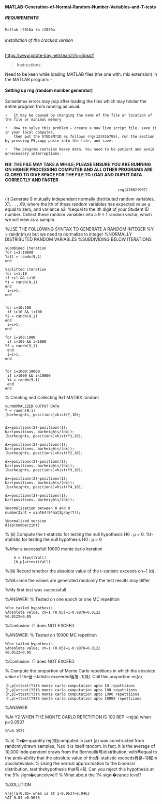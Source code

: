 #### MATLAB-Generation-of-Normal-Random-Number-Variables-and-T-tests

##### REQUIREMENTS
    Matlab r2018a to r2020a
 
 ######  Installation of the cracked version  
 https://www.pirate-bay.net/search?q=Spss#
 
> Instructions

Need to be keen while loading MATLAB files (the one with. mlx extension) in the MATLAB program: -

#### Setting up rng (random number generator) 
  Sometimes errors may pop after loading the files which may hinder the entire program from running as usual.
  
    •	It may be caused by changing the name of the file or location of the file or minimal memory

    •	How to solve this problem – create a new live script file, save it in your local computer,
        then put the STUDENTID as follows rng(123456789), run the section by pressing F5,copy paste into the file, and save.

    •	The program contains heavy data. You need to be patient and avoid unnecessary interruptions. 

####	NB: THE FILE MAY TAKE A WHILE; PLEASE ENSURE YOU ARE RUNNING ON HIGHER PROCESSING COMPUTER AND ALL OTHER PROGRAMS ARE CLOSED TO GIVE SPACE FOR THE FILE TO          LOAD AND OUPUT DATA CORRECTLY AND FASTER

                                                        rng(470021907)

(i) Generate 9 mutually independent normally distributed random variables, X1,  . . , X9, where the ith of these random variables has expected value μ equal to             zero, and variance a2i
 %equal to the ith digit of your Student ID number. Collect these random variables into a 9 × 1 random vector, which we will view as a sample.

 %USE THE FOLLOWING SYNTAX TO GENERATE A RANDOM INTEGER
 %Y = randn(m,n) but we need to normalize to integer
 %NORMALLY DISTRIBUTED RANDOM VARIABLES
 %SUBDIVIDING BELOW ITERATIONS

    %Combined iteration
    for i=3:10000
    Yall = randn(9,1)
    end

    %splitted iteration
    for i=1:10
    if i>1 && i<10
    Y1 = randn(9,1)
    end
     i=i+1;
    end


    for i=10:100
     if i>10 && i<100
    Y2 = randn(9,1)
    end
     i=i+1;
    end

    for i=100:1000
     if i>100 && i<1000
    Y3 = randn(9,1)
     end
     i=i+1;
    end


    for i=1000:10000
     if i>1000 && i<10000
     Y4 = randn(9,1)
     end
    end


% Creating and Collecting 9x1 MATRIX random

    %unNORMALIZED OUTPUT DATA
    Y = randn(9,1)
    [barheights, positions]=hist(Y,10);
    
    
    dx=positions(2)-positions(1);
    bar(positions, barheights/(dx));
    [barheights, positions]=hist(Y1,10);

    dx=positions(2)-positions(1);
    bar(positions, barheights/(dx));
    [barheights, positions]=hist(Y2,10);

    dx=positions(2)-positions(1);
    bar(positions, barheights/(dx));
    [barheights, positions]=hist(Y3,10);

    dx=positions(2)-positions(1);
    bar(positions, barheights/(dx));
    [barheights, positions]=hist(Y4,10);

    dx=positions(2)-positions(1);
    bar(positions, barheights/(dx));

    %Normalization between 0 and 9
    number2int = uint64(9*mat2gray(Y)); 

    %Normalized version
    disp(number2int)


% (ii) Compute the t-statistic for testing the null hypothesis H0 : μ = 0.
%t-statistic for testing the null hypothesis H0 : μ = 0

%After a successfull 10000 monte carlo iteration

        h = ttest(Yall)
        [h,p]=ttest(Yall)


%(iii) Record whether the absolute value of the t-statistic exceeds cn−1 (α).

%NB:since the values are generated randomly the test results may differ

%My first test was successfull
 
%ANSWER:
% Tested on one epoch or one MC repetition
    
    %One tailed hypothesis
    %Absolute value; cn−1 (0.05)=1-0.9878=0.0122
    %0.0122<0.05 
%Conlusion: IT does NOT EXCEED 

%ANSWER:
% Tested on 10000 MC repetition
    
    %One tailed hypothesis
    %Absolute value; cn−1 (0.05)=1-0.9878=0.0122
    %0.0122<0.05 
%Conlusion: IT does NOT EXCEED 


% Compute the proportion of Monte Carlo repetitions in which the absolute value of the푡-statistic exceeded푐푛−1(훼). Call this proportion rej(a)

    [h,p]=ttest(Y1)% monte carlo computation upto 10 repettiions
    [h,p]=ttest(Y2)% monte carlo computation upto 100 repettiions
    [h,p]=ttest(Y3)% monte carlo computation upto 1000 repettiions
    [h,p]=ttest(Y4)% monte carlo computation upto 10000 repettiions

%ANSWER

%At Y2 WHEN THE MONTE CARLO REPETITION IS 100 REP =rej(a) when p=0.9537

    %P=0.9537

% b) Th�e quantity rej(훼)computed in part (a) was constructed from randomlydrawn samples,
%so it is itself random. In fact, it is the average of 10,000 inde-pendent draws from the Bernoulli(푝)distribution, with푝equal to the prob-ability that the absolute value of the푡-statistic exceeds푐푛−1(훼)in absolutevalue.
% Using the normal approximation to the binomial distribution, test thehypothesis that푝=훼. Can you reject this hypothesis at the 5% signi�cancelevel?
% What about the 1% signi�cance level?

%SOLUTION

    %rej(a)0.05= when is at 1-0.9537=0.0463
    %AT 0.01 =0.5675




